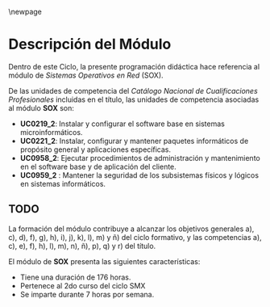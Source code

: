 \newpage
# Descripción del Módulo

Dentro de este Ciclo, la presente programación didáctica hace referencia
al módulo de *Sistemas Operativos en Red* (SOX).

De las unidades de competencia del *Catálogo Nacional de Cualificaciones Profesionales* incluidas en el título, las unidades de
competencia asociadas al módulo **SOX** son:

* **UC0219_2**: Instalar y configurar el software base en sistemas microinformáticos.
* **UC0221_2**: Instalar, configurar y mantener paquetes informáticos de propósito general y aplicaciones específicas.
* **UC0958_2**: Ejecutar procedimientos de administración y mantenimiento en el software base y de aplicación del cliente.
* **UC0959_2** : Mantener la seguridad de los subsistemas físicos y lógicos en sistemas informáticos.

## TODO
La formación del módulo contribuye a alcanzar los
objetivos generales a), c), d), f), g), h), i), j), k), l), m) y ñ)
del ciclo formativo, y las competencias a), c), e), f), h), l),
m), n), ñ), p), q) y r) del título.

El módulo de **SOX** presenta las siguientes características:

* Tiene una duración de 176 horas.
* Pertenece al 2do curso del ciclo SMX
* Se imparte durante 7 horas por semana.

